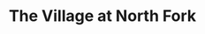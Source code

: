 ---
title: "The Village at North Fork"
url: /north-fork/the-village-at-north-fork/
shop: Allgemein
---